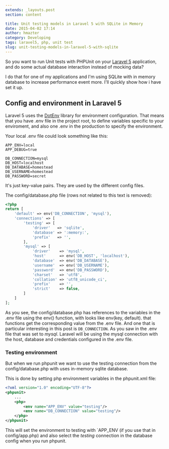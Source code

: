 ```yaml
---
extends: _layouts.post
section: content

title: Unit testing models in Laravel 5 with SQLite in Memory
date: 2015-04-02 17:14
author: hmazter
category: Developing
tags: laravel5, php, unit test
slug: unit-testing-models-in-laravel-5-with-sqlite
---
```


So you want to run Unit tests with PHPUnit on your [Laravel 5](http://laravel.com/)
application, and do some actual database interaction instead of mocking data?

I do that for one of my applications and I'm using SQLite with in
memory database to increase performance event more. I'll quickly show
how i have set it up.

Config and environment in Laravel 5
-----------------------------------

Laravel 5 uses the [DotEnv](https://github.com/vlucas/phpdotenv) library
for environment configuration. That means that you have .env file in the
project root, to define variables specific to your enviroment, and also
one .env in the production to specify the environment.

Your local .env file could look something like this:

```
APP_ENV=local
APP_DEBUG=true

DB_CONNECTION=mysql
DB_HOST=localhost
DB_DATABASE=homestead
DB_USERNAME=homestead
DB_PASSWORD=secret
```

It's just key-value pairs. They are used by the different config files.

The config/database.php file (rows not related to this text is removed):

```php
<?php
return [
    'default' => env('DB_CONNECTION', 'mysql'),
    'connections' => [
        'testing' => [
            'driver'   => 'sqlite',
            'database' => ':memory:',
            'prefix'   => '',
        ],
        'mysql' => [
            'driver'    => 'mysql',
            'host'      => env('DB_HOST', 'localhost'),
            'database'  => env('DB_DATABASE'),
            'username'  => env('DB_USERNAME'),
            'password'  => env('DB_PASSWORD'),
            'charset'   => 'utf8',
            'collation' => 'utf8_unicode_ci',
            'prefix'    => '',
            'strict'    => false,
        ]
    ]
];
```

As you see, the config/database.php has references to the variables in
the .env file using the env() function, with looks like env(key,
default). that functions get the corresponding value from the .env file.
And one that is particular interesting in this post is
`DB_CONNECTION`. As you saw in the .env file that was set to
*mysql*. Laravel will be using the mysql connection with the host,
database and credentials configured in the .env file.

### Testing environment

But when we run phpunit we want to use the testing connection from the
config/database.php with uses in-memory sqlite database.

This is done by setting php environment variables in the phpunit.xml
file:

```xml
<?xml version="1.0" encoding="UTF-8"?>
<phpunit>
    ...
    <php>
        <env name="APP_ENV" value="testing"/>
        <env name="DB_CONNECTION" value="testing"/>
    </php>
</phpunit>
```

This will set the environment to testing with `APP_ENV (if you use that
in config/app.php) and also select the *testing* connection in the
database config when you run phpunit.
